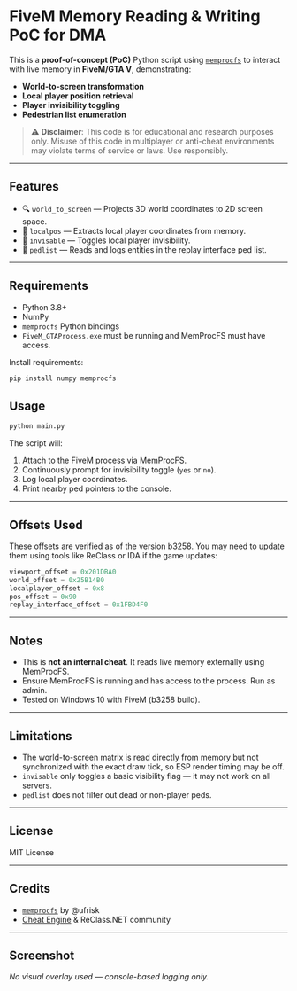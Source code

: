 # FiveM Memory Reading & Writing PoC for DMA

This is a **proof-of-concept (PoC)** Python script using [`memprocfs`](https://github.com/ufrisk/MemProcFS) to interact with live memory in **FiveM/GTA V**, demonstrating:

- **World-to-screen transformation**
- **Local player position retrieval**
- **Player invisibility toggling**
- **Pedestrian list enumeration**

> ⚠️ **Disclaimer**: This code is for educational and research purposes only. Misuse of this code in multiplayer or anti-cheat environments may violate terms of service or laws. Use responsibly.

---

## Features

- 🔍 `world_to_screen` — Projects 3D world coordinates to 2D screen space.
- 👤 `localpos` — Extracts local player coordinates from memory.
- 🫥 `invisable` — Toggles local player invisibility.
- 🧍 `pedlist` — Reads and logs entities in the replay interface ped list.

---

## Requirements

- Python 3.8+
- NumPy
- `memprocfs` Python bindings
- `FiveM_GTAProcess.exe` must be running and MemProcFS must have access.

Install requirements:

```bash
pip install numpy memprocfs
```
## Usage
```bash
python main.py
```
The script will:
1. Attach to the FiveM process via MemProcFS.
2. Continuously prompt for invisibility toggle (`yes` or `no`).
3. Log local player coordinates.
4. Print nearby ped pointers to the console.

---

## Offsets Used

These offsets are verified as of the version b3258. You may need to update them using tools like ReClass or IDA if the game updates:

```python
viewport_offset = 0x201DBA0
world_offset = 0x25B14B0
localplayer_offset = 0x8
pos_offset = 0x90
replay_interface_offset = 0x1FBD4F0
```

---

## Notes

- This is **not an internal cheat**. It reads live memory externally using MemProcFS.
- Ensure MemProcFS is running and has access to the process. Run as admin.
- Tested on Windows 10 with FiveM (b3258 build).

---

## Limitations

- The world-to-screen matrix is read directly from memory but not synchronized with the exact draw tick, so ESP render timing may be off.
- `invisable` only toggles a basic visibility flag — it may not work on all servers.
- `pedlist` does not filter out dead or non-player peds.

---

## License

MIT License

---

## Credits

- [`memprocfs`](https://github.com/ufrisk/MemProcFS) by @ufrisk  
- [Cheat Engine](https://cheatengine.org/) & ReClass.NET community

---

## Screenshot

_No visual overlay used — console-based logging only._

